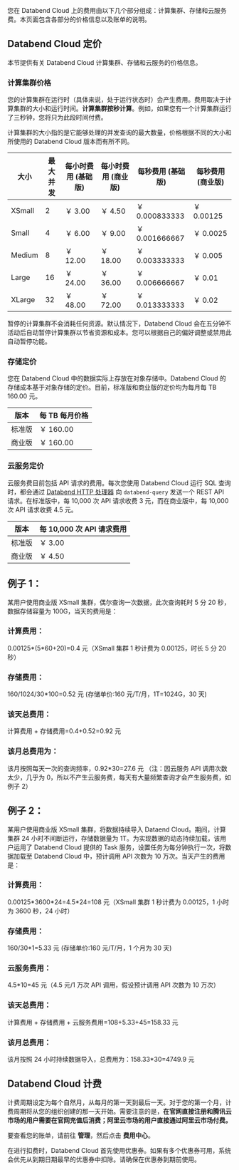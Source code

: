 您在 Databend Cloud 上的费用由以下几个部分组成：计算集群、存储和云服务费。本页面包含各部分的价格信息以及账单的说明。

## Databend Cloud 定价

本节提供有关 Databend Cloud 计算集群、存储和云服务的价格信息。

### 计算集群价格

您的计算集群在运行时（具体来说，处于运行状态时）会产生费用。费用取决于计算集群的大小和运行时间。**计算集群按秒计算**。例如，如果您有一个计算集群运行了三秒钟，您将只为此段时间付费。

计算集群的大小指的是它能够处理的并发查询的最大数量，价格根据不同的大小和所使用的 Databend Cloud 版本而有所不同。

| 大小   | 最大并发 | 每小时费用 (基础版) | 每小时费用 (商业版) | 每秒费用 (基础版) | 每秒费用 (商业版) |
| ------ | -------- | ------------------- | ------------------- | ----------------- | ----------------- |
| XSmall | 2        | ￥ 3.00             | ￥ 4.50             | ￥ 0.000833333    | ￥ 0.00125        |
| Small  | 4        | ￥ 6.00             | ￥ 9.00             | ￥ 0.001666667    | ￥ 0.0025         |
| Medium | 8        | ￥ 12.00            | ￥ 18.00            | ￥ 0.003333333    | ￥ 0.005          |
| Large  | 16       | ￥ 24.00            | ￥ 36.00            | ￥ 0.006666667    | ￥ 0.01           |
| XLarge | 32       | ￥ 48.00            | ￥ 72.00            | ￥ 0.013333333    | ￥ 0.02           |

暂停的计算集群不会消耗任何资源。默认情况下，Databend Cloud 会在五分钟不活动后自动暂停计算集群以节省资源和成本。您可以根据自己的偏好调整或禁用此自动暂停功能。

### 存储定价

您在 Databend Cloud 中的数据实际上存放在对象存储中。Databend Cloud 的存储成本基于对象存储的定价。目前，标准版和商业版的定价均为每月每 TB 160.00 元。

| 版本   | 每 TB 每月价格 |
| ------ | -------------- |
| 标准版 | ￥ 160.00      |
| 商业版 | ￥ 160.00      |

### 云服务定价

云服务费目前包括 API 请求的费用。每次您使用 Databend Cloud 运行 SQL 查询时，都会通过 [Databend HTTP 处理器](/developer/apis/http) 向 `databend-query` 发送一个 REST API 请求。在标准版中，每 10,000 次 API 请求收费 3 元，而在商业版中，每 10,000 次 API 请求收费 4.5 元。

| 版本   | 每 10,000 次 API 请求费用 |
| ------ | ------------------------- |
| 标准版 | ￥ 3.00                   |
| 商业版 | ￥ 4.50                   |

## 例子 1：

某用户使用商业版 XSmall 集群，偶尔查询一次数据，此次查询耗时 5 分 20 秒，数据存储容量为 100G，当天的费用是：

### 计算费用：

0.00125\*(5\*60+20)=0.4 元（XSmall 集群 1 秒计费为 0.00125，时长 5 分 20 秒）

### 存储费用：

160/1024/30\*100=0.52 元 (存储单价:160 元/T/月，1T=1024G，30 天)

### 该天总费用：

计算费用 + 存储费用=0.4+0.52=0.92 元

### 该月总费用为：

该月按照每天一次的查询频率，0.92\*30=27.6 元
（注：因云服务 API 调用次数太少，几乎为 0，所以不产生云服务费，每天有大量频繁查询才会产生服务费，如例子 2）

## 例子 2：

某用户使用商业版 XSmall 集群，将数据持续导入 Dataend Cloud。期间，计算集群 24 小时不间断运行，存储数据量为 1T。为实现数据的动态持续加载，该用户运用了 Databend Cloud 提供的 Task 服务，设置任务为每分钟执行一次，将数据加载至 Databend Cloud 中，预计调用 API 次数为 10 万次。当天产生的费用是：

### 计算费用：

0.00125\*3600\*24=4.5\*24=108 元（XSmall 集群 1 秒计费为 0.00125，1 小时为 3600 秒，24 小时）

### 存储费用：

160/30\*1=5.33 元 (存储单价:160 元/T/月，1 个月为 30 天)

### 云服务费用：

4.5\*10=45 元（4.5 元/1 万次 API 调用，假设预计调用 API 次数为 10 万次）

### 该天总费用：

计算费用 + 存储费用 + 云服务费用=108+5.33+45=158.33 元

### 该月总费用：

该月按照 24 小时持续数据导入，总费用为：158.33\*30=4749.9 元

## Databend Cloud 计费

计费周期设定为每个自然月，从每月的第一天到最后一天。对于您的第一个月，计费周期将从您的组织创建的那一天开始。需要注意的是，**在官网直接注册和腾讯云市场的用户需要在官网充值后消费；阿里云市场的用户直接通过阿里云市场付费。**

要查看您的账单，请前往 **管理**，然后点击 **费用中心**。

在进行扣费时，Databend Cloud 首先使用优惠券。如果有多个优惠券可用，系统会优先从到期日期最早的优惠券中扣除。请确保在优惠券到期前使用。
